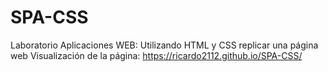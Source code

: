 # SPA-CSS
Laboratorio Aplicaciones WEB: Utilizando HTML y CSS replicar una página web
Visualización de la página: https://ricardo2112.github.io/SPA-CSS/

